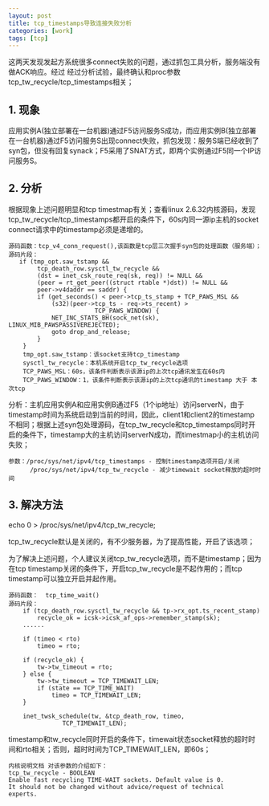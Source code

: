 ```yaml
---
layout: post
title: tcp_timestamps导致连接失败分析
categories: [work]
tags: [tcp]
---
```


这两天发现发起方系统很多connect失败的问题，通过抓包工具分析，服务端没有做ACK响应。经过
经过分析试验，最终确认和proc参数tcp_tw_recycle/tcp_timestamps相关；

## 1. 现象 ##

应用实例A(独立部署在一台机器)通过F5访问服务S成功，而应用实例B(独立部署在一台机器)通过F5访问服务S出现connect失败，抓包发现：服务S端已经收到了syn包，但没有回复synack；F5采用了SNAT方式，即两个实例通过F5同一个IP访问服务S。


## 2. 分析 ##

根据现象上述问题明显和tcp timestmap有关；查看linux 2.6.32内核源码，发现tcp_tw_recycle/tcp_timestamps都开启的条件下，60s内同一源ip主机的socket connect请求中的timestamp必须是递增的。

    源码函数：tcp_v4_conn_request(),该函数是tcp层三次握手syn包的处理函数（服务端）；
    源码片段：
       if (tmp_opt.saw_tstamp &&
            tcp_death_row.sysctl_tw_recycle &&
            (dst = inet_csk_route_req(sk, req)) != NULL &&
            (peer = rt_get_peer((struct rtable *)dst)) != NULL &&
            peer->v4daddr == saddr) {
            if (get_seconds() < peer->tcp_ts_stamp + TCP_PAWS_MSL &&
                (s32)(peer->tcp_ts - req->ts_recent) >
                            TCP_PAWS_WINDOW) {
                NET_INC_STATS_BH(sock_net(sk), LINUX_MIB_PAWSPASSIVEREJECTED);
                goto drop_and_release;
            }
        }
        tmp_opt.saw_tstamp：该socket支持tcp_timestamp
        sysctl_tw_recycle：本机系统开启tcp_tw_recycle选项
        TCP_PAWS_MSL：60s，该条件判断表示该源ip的上次tcp通讯发生在60s内
        TCP_PAWS_WINDOW：1，该条件判断表示该源ip的上次tcp通讯的timestamp 大于 本次tcp

   分析：主机应用实例A和应用实例B通过F5（1个ip地址）访问serverN，由于timestamp时间为系统启动到当前的时间，因此，client1和client2的timestamp不相同；根据上述syn包处理源码，在tcp_tw_recycle和tcp_timestamps同时开启的条件下，timestamp大的主机访问serverN成功，而timestmap小的主机访问失败；

    参数：/proc/sys/net/ipv4/tcp_timestamps - 控制timestamp选项开启/关闭
          /proc/sys/net/ipv4/tcp_tw_recycle - 减少timewait socket释放的超时时间

## 3. 解决方法 ##
  echo 0 > /proc/sys/net/ipv4/tcp_tw_recycle;
 
  tcp_tw_recycle默认是关闭的，有不少服务器，为了提高性能，开启了该选项；

  为了解决上述问题，个人建议关闭tcp_tw_recycle选项，而不是timestamp；因为 在tcp timestamp关闭的条件下，开启tcp_tw_recycle是不起作用的；而tcp timestamp可以独立开启并起作用。

    源码函数：  tcp_time_wait()
    源码片段：
        if (tcp_death_row.sysctl_tw_recycle && tp->rx_opt.ts_recent_stamp)
            recycle_ok = icsk->icsk_af_ops->remember_stamp(sk);
        ......
       
        if (timeo < rto)
            timeo = rto;

        if (recycle_ok) {
            tw->tw_timeout = rto;
        } else {
            tw->tw_timeout = TCP_TIMEWAIT_LEN;
            if (state == TCP_TIME_WAIT)
                timeo = TCP_TIMEWAIT_LEN;
        }

        inet_twsk_schedule(tw, &tcp_death_row, timeo,
                   TCP_TIMEWAIT_LEN);


timestamp和tw_recycle同时开启的条件下，timewait状态socket释放的超时时间和rto相关；否则，超时时间为TCP_TIMEWAIT_LEN，即60s；

    内核说明文档 对该参数的介绍如下：
    tcp_tw_recycle - BOOLEAN
    Enable fast recycling TIME-WAIT sockets. Default value is 0.
    It should not be changed without advice/request of technical
    experts.


